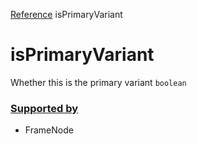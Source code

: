 [Reference](https://www.framer.com/developers/reference)
isPrimaryVariant
# isPrimaryVariant
Whether this is the primary variant
`boolean`
### [Supported by](https://www.framer.com/developers/reference/plugins-traits-is-primary-variant#supported-by)
  * FrameNode


